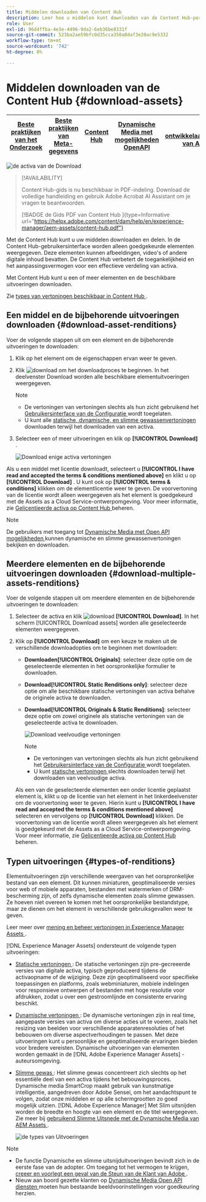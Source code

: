```yaml
---
title: Middelen downloaden van Content Hub
description: Leer hoe u middelen kunt downloaden van de Content Hub-portal
role: User
exl-id: 96d4ffba-4e3e-4496-9da2-6eb36be8331f
source-git-commit: 523ba2ae59bfc0d35cca350a8daf3e20ac9e5332
workflow-type: tm+mt
source-wordcount: '742'
ht-degree: 0%

---
```


# Middelen downloaden van de Content Hub {#download-assets}

| [ Beste praktijken van het Onderzoek ](/help/assets/search-best-practices.md) | [ Beste praktijken van Meta-gegevens ](/help/assets/metadata-best-practices.md) | [ Content Hub ](/help/assets/product-overview.md) | [ Dynamische Media met mogelijkheden OpenAPI ](/help/assets/dynamic-media-open-apis-overview.md) | [ de ontwikkelaarsdocumentatie van AEM Assets ](https://developer.adobe.com/experience-cloud/experience-manager-apis/) |
| ------------- | --------------------------- |---------|----|-----|

<!-- ![Download assets](assets/download-asset.jpg) -->
![ de activa van de Download ](assets/download-asset-genstudio.jpeg)

>[!AVAILABILITY]
>
>Content Hub-gids is nu beschikbaar in PDF-indeling. Download de volledige handleiding en gebruik Adobe Acrobat AI Assistant om je vragen te beantwoorden.
>
>[!BADGE  de Gids PDF van Content Hub ]{type=Informative url="https://helpx.adobe.com/content/dam/help/en/experience-manager/aem-assets/content-hub.pdf"}

Met de Content Hub kunt u uw middelen downloaden en delen. In de Content Hub-gebruikersinterface worden alleen goedgekeurde elementen weergegeven. Deze elementen kunnen afbeeldingen, video&#39;s of andere digitale inhoud bevatten. De Content Hub verbetert de toegankelijkheid en het aanpassingsvermogen voor een effectieve verdeling van activa.

Met Content Hub kunt u een of meer elementen en de beschikbare uitvoeringen downloaden.

Zie [ types van vertoningen beschikbaar in Content Hub ](#types-of-renditions).

## Een middel en de bijbehorende uitvoeringen downloaden {#download-asset-renditions}

Voer de volgende stappen uit om een element en de bijbehorende uitvoeringen te downloaden:

1. Klik op het element om de eigenschappen ervan weer te geven.

1. Klik ![ download ](/help/assets/assets/download-icon.svg) om het downloadproces te beginnen. In het deelvenster Download worden alle beschikbare elementuitvoeringen weergegeven.

   >[!NOTE]
   >
   * De vertoningen van vertoningen slechts als hun zicht gebruikend het [ Gebruikersinterface van de Configuratie ](/help/assets/configure-content-hub-ui-options.md#renditions-content-hub) wordt toegelaten.
   * U kunt alle [ statische, dynamische, en slimme gewassenvertoningen ](#types-of-renditions) downloaden terwijl het downloaden van een activa.

1. Selecteer een of meer uitvoeringen en klik op **[!UICONTROL Download]** .

   ![ Download enige activa vertoningen ](/help/assets/assets/download-single-asset-renditions.png)


Als u een middel met licentie downloadt, selecteert u **[!UICONTROL I have read and accepted the terms & conditions mentioned above]** en klikt u op **[!UICONTROL Download]** . U kunt ook op **[!UICONTROL terms & conditions]** klikken om de elementlicentie weer te geven. De voorvertoning van de licentie wordt alleen weergegeven als het element is goedgekeurd met de Assets as a Cloud Service-ontwerpomgeving. Voor meer informatie, zie [ Gelicentieerde activa op Content Hub ](/help/assets/manage-licensed-assets-on-content-hub.md) beheren.

>[!NOTE]
>
De gebruikers met toegang tot [ Dynamische Media met Open API mogelijkheden ](/help/assets/dynamic-media-open-apis-overview.md) kunnen dynamische en slimme gewassenvertoningen bekijken en downloaden.

## Meerdere elementen en de bijbehorende uitvoeringen downloaden {#download-multiple-assets-renditions}

Voer de volgende stappen uit om meerdere elementen en de bijbehorende uitvoeringen te downloaden:

1. Selecteer de activa en klik ![ download ](/help/assets/assets/download-icon.svg) **[!UICONTROL Download]**. In het scherm [!UICONTROL Download assets] worden alle geselecteerde elementen weergegeven.
1. Klik op **[!UICONTROL Download]** om een keuze te maken uit de verschillende downloadopties om te beginnen met downloaden:

   * **Downloaden[!UICONTROL Originals]**: selecteer deze optie om de geselecteerde elementen in het oorspronkelijke formulier te downloaden.
   * **Download[!UICONTROL Static Renditions only]**: selecteer deze optie om alle beschikbare statische vertoningen van activa behalve de originele activa te downloaden.
   * **Download[!UICONTROL Originals & Static Renditions]**: selecteer deze optie om zowel originele als statische vertoningen van de geselecteerde activa te downloaden.

     ![ Download veelvoudige vertoningen ](/help/assets/assets/download-multiple-renditions.png)

     >[!NOTE]
     >
     * De vertoningen van vertoningen slechts als hun zicht gebruikend het [ Gebruikersinterface van de Configuratie ](/help/assets/configure-content-hub-ui-options.md#renditions-content-hub) wordt toegelaten.
     * U kunt [ statische vertoningen ](#types-of-renditions) slechts downloaden terwijl het downloaden van veelvoudige activa.

   Als een van de geselecteerde elementen een onder licentie geplaatst element is, klikt u op de licentie van het element in het linkerdeelvenster om de voorvertoning weer te geven. Hierin kunt u **[!UICONTROL I have read and accepted the terms & conditions mentioned above]** selecteren en vervolgens op **[!UICONTROL Download]** klikken. De voorvertoning van de licentie wordt alleen weergegeven als het element is goedgekeurd met de Assets as a Cloud Service-ontwerpomgeving. Voor meer informatie, zie [ Gelicentieerde activa op Content Hub ](/help/assets/manage-licensed-assets-on-content-hub.md) beheren.

   <!--![download-multiple-license](/help/assets/assets/download-multiple-license.png)-->

<!--1. On the Content Hub homepage, select the asset and click **Download**. The **Download assets** dialog box displays a license or list of licenses associated with the selected assets in the left pane. 
1. Click a license in the left pane to see its PDF in the middle pane and the associated assets with it in the right pane. The license PDF preview is displayed only if the license is approved in your Assets as a Cloud Service environment. [Approve the license PDFs](/help/assets/approve-assets-content-hub.md) of the selected assets to see their previews.
1. Optional: Click ![remove-icon](/help/assets/assets/remove-icon.svg) to remove a license from the dialog box.
1. Select **I have read and accept all the terms and conditions mentioned above.** 
1. Click **Download** to download the selected assets.-->

<!---This dialog box displays the list of licenses associated with the selected assets in the left pane. Select a license to preview its terms and conditions (in pdf format) in the middle pane and the preview of the associated assets to the license in the right. Reviewed licenses are highlighted in light blue.


The dialog box that displays depends on whether the download list includes expired assets or only non-expired assets. <br/>
**Download expired assets dialog box:** This dialog box displays the expired assets' preview along with their expiry date in the left pane. The expired assets' count out of total selected displays in the right pane. Click **Proceed with all assets** to download expired assets with other assets (if present). The Download assets dialog box displays. See the [Download assets dialog box](#Download-asset-dialog-box) to proceed further.
    
    >[!NOTE]
    >
    >[Enable the download option for expired assets](/help/assets/configure-content-hub-ui-options.md#expired-assets-content-hub) to download them. Only expired assets that have enabled downloading are available for download.

   <a id="Download-asset-dialog-box"></a> **Download assets dialog box:** This dialog box displays the list of licenses associated with the selected assets in the left pane. Select a license to preview its terms and conditions (in pdf format) in the middle pane and the associated assets' preview and their count in the right pane. Reviewed licenses are highlighted in light blue.

    >[!NOTE]
    >
    > The **Download Asset dialog box** previews licensing terms and conditions only for approved licenses. [Approve the assets' licenses](/help/assets/approve-assets-content-hub.md) before downloading them to preview their licensing terms in the **Download Asset dialog box**.

1. Click  ![remove-icon](/help/assets/assets/remove-icon.svg) to remove a license from the download dialog box. 

1. Accept the terms and conditions and then click **Download** to download assets associated with the available licenses in the left pane.-->
<!--![download-multiple-license](/help/assets/assets/download-multiple-license.png)-->

<!---
### Download non-licensed Assets {#download-non-licensed-assets}

 To download non-licensed assets, select the assets and click ![download](/help/assets/assets/download-icon.svg) from the top rail.-->


## Typen uitvoeringen {#types-of-renditions}

Elementuitvoeringen zijn verschillende weergaven van het oorspronkelijke bestand van een element. Dit kunnen miniaturen, geoptimaliseerde versies voor web of mobiele apparaten, bestanden met watermerken of DRM-bescherming zijn, of zelfs dynamische elementen zoals slimme gewassen. Ze hoeven niet overeen te komen met het oorspronkelijke bestandstype, maar ze dienen om het element in verschillende gebruiksgevallen weer te geven.

Leer meer over [ mening en beheer vertoningen in Experience Manager Assets ](/help/assets/renditions.md).

[!DNL Experience Manager Assets] ondersteunt de volgende typen uitvoeringen:

* [ Statische vertoningen ](/help/assets/renditions.md#static-renditions): De statische vertoningen zijn pre-gecreeerde versies van digitale activa, typisch geproduceerd tijdens de activaopname of de wijziging. Deze zijn geoptimaliseerd voor specifieke toepassingen en platforms, zoals webminiaturen, mobiele indelingen voor responsieve ontwerpen of bestanden met hoge resolutie voor afdrukken, zodat u over een gestroomlijnde en consistente ervaring beschikt.

* [ Dynamische vertoningen ](/help/assets/renditions.md#dynamic-renditions): De dynamische vertoningen zijn in real time, aangepaste versies van activa om diverse acties uit te voeren, zoals het resizing van beelden voor verschillende apparatenresoluties of het bebouwen om diverse aspectverhoudingen te passen. Met deze uitvoeringen kunt u persoonlijke en geoptimaliseerde ervaringen bieden voor bredere vereisten. Dynamische uitvoeringen van elementen worden gemaakt in de [!DNL Adobe Experience Manager Assets] -auteursomgeving.

* [ Slimme gewas ](/help/assets/dynamic-media/image-profiles.md#creating-image-profiles): Het slimme gewas concentreert zich slechts op het essentiële deel van een activa tijdens het bebouwingsproces. Dynamische media SmartCrop maakt gebruik van kunstmatige intelligentie, aangedreven door Adobe Sensei, om het aandachtspunt te volgen, zodat onze middelen er op alle schermgrootten zo goed mogelijk uitzien. [!DNL Adobe Experience Manager] Met Slim uitsnijden worden de breedte en hoogte van een element en de titel weergegeven. Zie meer bij [ gebruikend Slimme Uitsnede met de Dynamische Media van AEM Assets ](https://experienceleague.adobe.com/en/docs/experience-manager-learn/assets/dynamic-media/images/smart-crop-feature-video-use).

  ![ de types van Uitvoeringen ](/help/assets/assets/renditions-types.png)


>[!NOTE]
> 
* De functie Dynamische en slimme uitsnijduitvoeringen bevindt zich in de eerste fase van de adopter. Om toegang tot het vermogen te krijgen, [ creeer en voorlegt een geval van de Steun van de Klant van Adobe ](https://helpx.adobe.com/enterprise/using/support-for-experience-cloud.html).
* Nieuw aan boord gezette klanten op [ Dynamische Media Open API diensten ](/help/assets/dynamic-media-open-apis-overview.md) moeten hun bestaande beeldvoorinstellingen voor goedkeuring herzien.



